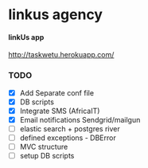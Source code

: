 linkus agency
=========

#### linkUs app
http://taskwetu.herokuapp.com/


### TODO
- [x] Add Separate conf file
- [x] DB scripts
- [x] Integrate SMS (AfricaIT)
- [x] Email notifications Sendgrid/mailgun
- [ ] elastic search + postgres river
- [ ] defined exceptions - DBError
- [ ] MVC structure
- [ ] setup DB scripts
